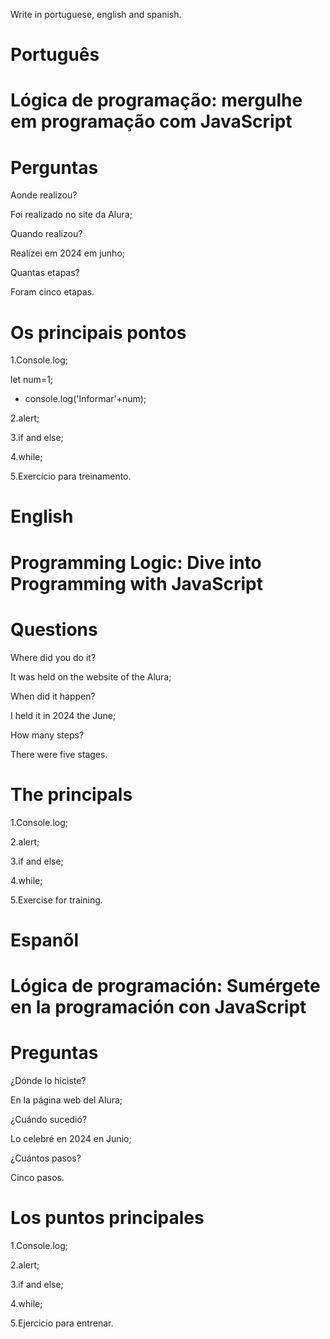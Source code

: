 

Write in portuguese, english and spanish.

# Português

# Lógica de programação: mergulhe em programação com JavaScript

 
# Perguntas

Aonde realizou?

Foi realizado no site da Alura;

Quando realizou?

Realizei em 2024 em junho;

Quantas etapas?

Foram cinco etapas.

# Os principais pontos

1.Console.log;

let num=1;

- console.log('Informar'+num);

2.alert;

3.if and else;

4.while;

5.Exercício para treinamento.

# English

# Programming Logic: Dive into Programming with JavaScript

# Questions

Where did you do it?

It was held on the website of the Alura;

When did it happen?

I held it in 2024  the June;


How many steps?

There were five stages.

 

#  The principals

1.Console.log;

2.alert;

3.if and else;

4.while;

5.Exercise for training.


# Espanõl

# Lógica de programación: Sumérgete en la programación con JavaScript

# Preguntas

¿Dónde lo hiciste?

En la página web del Alura;

¿Cuándo sucedió?

Lo celebré en 2024 en Junio;

¿Cuántos pasos?

Cinco pasos.


# Los puntos principales

1.Console.log;

2.alert;

3.if and else;

4.while;

5.Ejercicio para entrenar.
